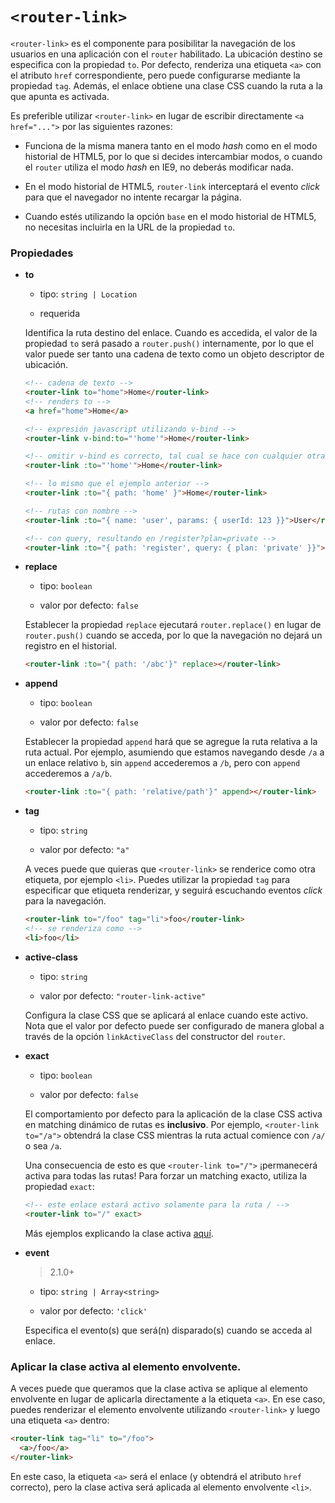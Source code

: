 # `<router-link>`

`<router-link>` es el componente para posibilitar la navegación de los usuarios en una aplicación con el `router` habilitado. La ubicación destino se especifica con la propiedad `to`. Por defecto, renderiza una etiqueta `<a>` con el atributo `href` correspondiente, pero puede configurarse mediante la propiedad `tag`. Además, el enlace obtiene una clase CSS cuando la ruta a la que apunta es activada.

Es preferible utilizar `<router-link>` en lugar de escribir directamente `<a href="...">` por las siguientes razones:

- Funciona de la misma manera tanto en el modo _hash_ como en el modo historial de HTML5, por lo que si decides intercambiar modos, o cuando el `router` utiliza el modo _hash_ en IE9, no deberás modificar nada.

- En el modo historial de HTML5, `router-link` interceptará el evento _click_ para que el navegador no intente recargar la página.

- Cuando estés utilizando la opción `base` en el modo historial de HTML5, no necesitas incluirla en la URL de la propiedad `to`.

### Propiedades

- **to**

  - tipo: `string | Location`

  - requerida

  Identifica la ruta destino del enlace. Cuando es accedida, el valor de la propiedad `to` será pasado a `router.push()` internamente, por lo que el valor puede ser tanto una cadena de texto como un objeto descriptor de ubicación.

  ``` html
  <!-- cadena de texto -->
  <router-link to="home">Home</router-link>
  <!-- renders to -->
  <a href="home">Home</a>

  <!-- expresión javascript utilizando v-bind -->
  <router-link v-bind:to="'home'">Home</router-link>

  <!-- omitir v-bind es correcto, tal cual se hace con cualquier otra propiedad -->
  <router-link :to="'home'">Home</router-link>

  <!-- lo mismo que el ejemplo anterior -->
  <router-link :to="{ path: 'home' }">Home</router-link>

  <!-- rutas con nombre -->
  <router-link :to="{ name: 'user', params: { userId: 123 }}">User</router-link>

  <!-- con query, resultando en /register?plan=private -->
  <router-link :to="{ path: 'register', query: { plan: 'private' }}">Register</router-link>
  ```

- **replace**

  - tipo: `boolean`

  - valor por defecto: `false`

  Establecer la propiedad `replace` ejecutará `router.replace()` en lugar de `router.push()` cuando se acceda, por lo que la navegación no dejará un registro en el historial.

  ``` html
  <router-link :to="{ path: '/abc'}" replace></router-link>
  ```

- **append**

  - tipo: `boolean`

  - valor por defecto: `false`

  Establecer la propiedad `append` hará que se agregue la ruta relativa a la ruta actual. Por ejemplo, asumiendo que estamos navegando desde `/a` a un enlace relativo `b`, sin `append` accederemos a `/b`, pero con `append` accederemos a `/a/b`.

  ``` html
  <router-link :to="{ path: 'relative/path'}" append></router-link>
  ```

- **tag**

  - tipo: `string`

  - valor por defecto: `"a"`

  A veces puede que quieras que `<router-link>` se renderice como otra etiqueta, por ejemplo `<li>`. Puedes utilizar la propiedad `tag` para especificar que etiqueta renderizar, y seguirá escuchando eventos _click_ para la navegación.

  ``` html
  <router-link to="/foo" tag="li">foo</router-link>
  <!-- se renderiza como -->
  <li>foo</li>
  ```

- **active-class**

  - tipo: `string`

  - valor por defecto: `"router-link-active"`

  Configura la clase CSS que se aplicará al enlace cuando este activo. Nota que el valor por defecto puede ser configurado de manera global a través de la opción `linkActiveClass`  del constructor del `router`.

- **exact**

  - tipo: `boolean`

  - valor por defecto: `false`

  El comportamiento por defecto para la aplicación de la clase CSS activa en matching dinámico de rutas es **inclusivo**. Por ejemplo, `<router-link to="/a">` obtendrá la clase CSS mientras la ruta actual comience con `/a/` o sea `/a`.

  Una consecuencia de esto es que `<router-link to="/">` ¡permanecerá activa para todas las rutas! Para forzar un matching exacto, utiliza la propiedad `exact`:

  ``` html
  <!-- este enlace estará activo solamente para la ruta / -->
  <router-link to="/" exact>
  ```

  Más ejemplos explicando la clase activa [aquí](https://jsfiddle.net/8xrk1n9f/).

- **event**

  > 2.1.0+

  - tipo: `string | Array<string>`

  - valor por defecto: `'click'`

  Especifica el evento(s) que será(n) disparado(s) cuando se acceda al enlace.

### Aplicar la clase activa al elemento envolvente.

A veces puede que queramos que la clase activa se aplique al elemento envolvente en lugar de aplicarla directamente a la etiqueta `<a>`. En ese caso, puedes renderizar el elemento envolvente utilizando `<router-link>` y luego una etiqueta `<a>` dentro:

``` html
<router-link tag="li" to="/foo">
  <a>/foo</a>
</router-link>
```

En este caso, la etiqueta `<a>` será el enlace (y obtendrá el atributo `href` correcto), pero la clase activa será aplicada al elemento envolvente `<li>`.

